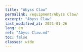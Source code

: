 ```yaml
---
title: "Abyss Claw"
permalink: /equipment/Abyss Claw/
excerpt: "Abyss Claw"
last_modified_at: 2021-01-26
lang: en
ref: "Abyss Claw.md"
toc: false
classes: wide
---
```


